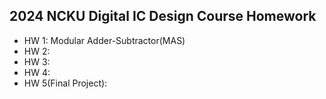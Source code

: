 ## 2024 NCKU Digital IC Design Course Homework

- HW 1: Modular Adder-Subtractor(MAS)
- HW 2:
- HW 3:
- HW 4:
- HW 5(Final Project): 
